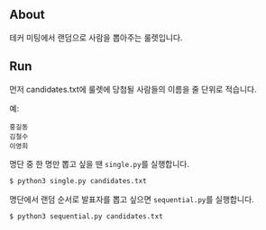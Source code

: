 ## About

테커 미팅에서 랜덤으로 사람을 뽑아주는 룰렛입니다.

## Run

먼저 candidates.txt에 룰렛에 당첨될 사람들의 이름을 줄 단위로 적습니다.

예:

```
홍길동
김철수
이영희
```

명단 중 한 명만 뽑고 싶을 땐 `single.py`를 실행합니다.

```bash
$ python3 single.py candidates.txt
```

명단에서 랜덤 순서로 발표자를 뽑고 싶으면 `sequential.py`를 실행합니다.

```bash
$ python3 sequential.py candidates.txt
```
